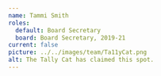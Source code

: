 ```yaml
---
name: Tammi Smith
roles:
  default: Board Secretary
  board: Board Secretary, 2019-21
current: false
picture: ../../images/team/Ta11yCat.png
alt: The Tally Cat has claimed this spot.
---
```


